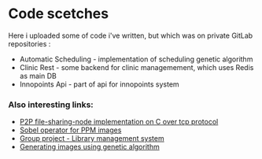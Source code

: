 # Code scetches
Here i uploaded some of code i've written, but which was on private GitLab repositories :

- Automatic Scheduling - implementation of scheduling genetic algorithm
- Clinic Rest - some backend for clinic managemement, which uses Redis as main DB
- Innopoints Api - part of api for innopoints system

### Also interesting links:
- [P2P file-sharing-node implementation on C over tcp protocol](https://github.com/RedMoon32/NetworkLabs/blob/master/week10/node.c) 
- [Sobel operator for PPM images](https://github.com/RedMoon32/BatyaVZdanii)
- [Group project - Library management system](https://github.com/LibrinnoTeam/LibraryHelpBot)
- [Generating images using genetic algorithm](https://github.com/RedMoon32/GAImages)
